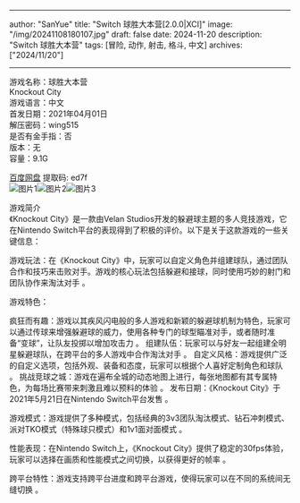 
---
author: "SanYue"
title: "Switch 球胜大本营[2.0.0|XCI]"
image: "/img/20241108180107.jpg"
draft: false
date: 2024-11-20
description: "Switch 球胜大本营"
tags: [冒险, 动作, 射击, 格斗, 中文]
archives: ["2024/11/20"]

---

游戏名称：球胜大本营   
Knockout City    
游戏语言：中文  
首发日期：2021年04月01日  
解压密码：wing515  
是否有金手指：否  
版本：无   
容量：9.1G

[百度网盘](https//pan.baidu.com/s/1O_SYcLk8pLkrz9N-z38xcA) 提取码: ed7f  
![图片1](/img/67c6ae0.jpg)![图片2](/img/dbdda1.jpg)![图片3](/img/90ea588.jpg)  

游戏简介  
《Knockout City》是一款由Velan Studios开发的躲避球主题的多人竞技游戏，它在Nintendo Switch平台的表现得到了积极的评价。以下是关于这款游戏的一些关键信息：

游戏玩法：在《Knockout City》中，玩家可以自定义角色并组建球队，通过团队合作和技巧来击败对手。游戏的核心玩法包括躲避和接球，同时使用巧妙的射门和团队协作来淘汰对手
。

游戏特色：

疯狂而有趣：游戏以其疾风闪电般的多人游戏和新颖的躲避球机制为特色，玩家可以通过传球来增强躲避球的威力，使用各种专门的球型瞄准对手，或者随时准备“变球”，让队友投掷以增加攻击力
。
组建队伍：玩家可以与好友一起组建全明星躲避球队，在跨平台的多人游戏中合作淘汰对手
。
自定义风格：游戏提供广泛的自定义选项，包括外观、装备和态度，玩家可以根据个人喜好定制角色和球队
。
挑战竞球之城：游戏在遍布全城的动态地图上进行，每张地图都有其专属特色，为每场比赛带来刺激且难以预料的体验
。
发布日期：《Knockout City》于2021年5月21日在Nintendo Switch平台发售
。

游戏模式：游戏提供了多种模式，包括经典的3v3团队淘汰模式、钻石冲刺模式、派对TKO模式（特殊球只模式）和1v1面对面模式
。

性能表现：在Nintendo Switch上，《Knockout City》提供了稳定的30fps体验，玩家可以选择在画质和性能模式之间切换，以获得更好的帧率
。

跨平台特性：游戏支持跨平台进度和跨平台游戏，使得玩家可以在不同的系统间无缝切换
。
